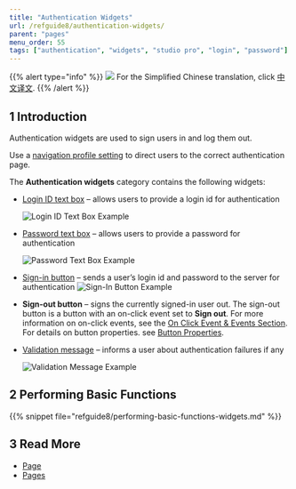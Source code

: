 ```yaml
---
title: "Authentication Widgets"
url: /refguide8/authentication-widgets/
parent: "pages"
menu_order: 55
tags: ["authentication", "widgets", "studio pro", "login", "password"]
---
```


{{% alert type="info" %}}
<img src="attachments/chinese-translation/china.png" style="display: inline-block; margin: 0" /> For the Simplified Chinese translation, click [中文译文](https://cdn.mendix.tencent-cloud.com/documentation/refguide8/authentication-widgets.pdf).
{{% /alert %}}

## 1 Introduction

Authentication widgets are used to sign users in and log them out. 

Use a [navigation profile setting](/refguide/navigation/#authentication) to direct users to the correct authentication page.

The **Authentication widgets** category contains the following widgets:

* [Login ID text box](/refguide/login-id-text-box/) – allows users to provide a login id for authentication

    ![Login ID Text Box Example](/attachments/refguide8/modeling/pages/authentication-widgets/logid-id-example.png)

* [Password text box](/refguide/password-text-box/) – allows users to provide a password for authentication

    ![Password Text Box Example](/attachments/refguide8/modeling/pages/authentication-widgets/password-text-box-example.png)

* [Sign-in button](/refguide/sign-in-button/) – sends a user’s login id and password to the server for authentication
    ![Sign-In Button Example](/attachments/refguide8/modeling/pages/authentication-widgets/sign-in-button-example.png)

* **Sign-out button** – signs the currently signed-in user out. The sign-out button is a button with an on-click event set to **Sign out**. For more information on on-click events, see the [On Click Event & Events Section](/refguide/on-click-event/). For details on button properties. see [Button Properties](/refguide/button-properties/).

* [Validation message](/refguide/validation-message/) – informs a user about authentication failures if any

    ![Validation Message Example](/attachments/refguide8/modeling/pages/authentication-widgets/validation-message-example.png)

## 2 Performing Basic Functions

{{% snippet file="refguide8/performing-basic-functions-widgets.md" %}}

## 3 Read More

* [Page](/refguide/page/)
* [Pages](/refguide/pages/)